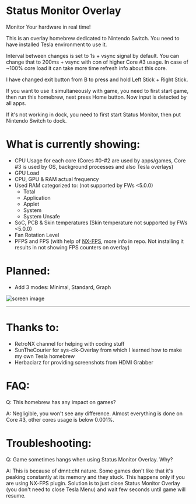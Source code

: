 # Status Monitor Overlay
Monitor Your hardware in real time!

This is an overlay homebrew dedicated to Nintendo Switch.
You need to have installed Tesla environment to use it.

Interval between changes is set to 1s + vsync signal by default. You can change that to 200ms + vsync with con of higher Core #3 usage. In case of ~100% core load it can take more time refresh info about this core.

I have changed exit button from B to press and hold Left Stick + Right Stick.

If you want to use it simultaneously with game, you need to first start game, then run this homebrew, next press Home button. Now input is detected by all apps.

If it's not working in dock, you need to first start Status Monitor, then put Nintendo Switch to dock.

# What is currently showing:
- CPU Usage for each core (Cores #0-#2 are used by apps/games, Core #3 is used by OS, background processes and also Tesla overlays)
- GPU Load
- CPU, GPU & RAM actual frequency
- Used RAM categorized to: (not supported by FWs <5.0.0)
  - Total
  - Application
  - Applet
  - System
  - System Unsafe
- SoC, PCB & Skin temperatures (Skin temperature not supported by FWs <5.0.0)
- Fan Rotation Level
- PFPS and FPS (with help of [NX-FPS](https://github.com/masagrator/NX-FPS), more info in repo. Not installing it results in not showing FPS counters on overlay)

# Planned:
- Add 3 modes: Minimal, Standard, Graph

![screen image](https://github.com/masagrator/Status-Monitor-Overlay/blob/master/docs/screen.jpg?raw=true)

---

# Thanks to:
- RetroNX channel for helping with coding stuff
- SunTheCourier for sys-clk-Overlay from which I learned how to make my own Tesla homebrew
- Herbaciarz for providing screenshots from HDMI Grabber

# FAQ:
Q: This homebrew has any impact on games?

A: Negligible, you won't see any difference. Almost everything is done on Core #3, other cores usage is below 0.001%.

# Troubleshooting:

Q: Game sometimes hangs when using Status Monitor Overlay. Why?

A: This is because of dmnt:cht nature. Some games don't like that it's peaking constantly at its memory and they stuck. This happens only if you are using NX-FPS plugin. Solution is to just close Status Monitor Overlay (you don't need to close Tesla Menu) and wait few seconds until game will resume.
